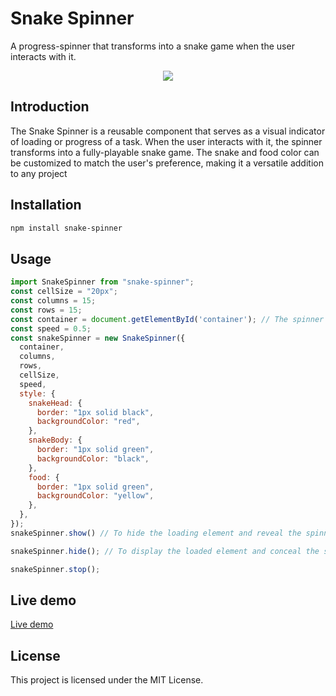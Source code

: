 # Snake Spinner

A progress-spinner that transforms into a snake game when the user interacts with it.

<center>

![](https://github.com/shibisuriya/snake-spinner/blob/master/demo/1.gif)
</center>

## Introduction

The Snake Spinner is a reusable component that serves as a visual indicator of loading or progress of a task. When the user interacts with it, the spinner transforms into a fully-playable snake game. The snake and food color can be customized to match the user's preference, making it a versatile addition to any project

## Installation

```bash
npm install snake-spinner
```

## Usage

```javascript
import SnakeSpinner from "snake-spinner";
const cellSize = "20px";
const columns = 15;
const rows = 15;
const container = document.getElementById('container'); // The spinner will be added to the specified HTML element. 
const speed = 0.5;
const snakeSpinner = new SnakeSpinner({
  container,
  columns,
  rows,
  cellSize,
  speed,
  style: {
    snakeHead: {
      border: "1px solid black",
      backgroundColor: "red",
    },
    snakeBody: {
      border: "1px solid green",
      backgroundColor: "black",
    },
    food: {
      border: "1px solid green",
      backgroundColor: "yellow",
    },
  },
});
snakeSpinner.show() // To hide the loading element and reveal the spinner. 

snakeSpinner.hide(); // To display the loaded element and conceal the spinner.

snakeSpinner.stop();
```

## Live demo

[Live demo](https://shibisuriya.github.io/snake-spinner/)

## License

This project is licensed under the MIT License.
